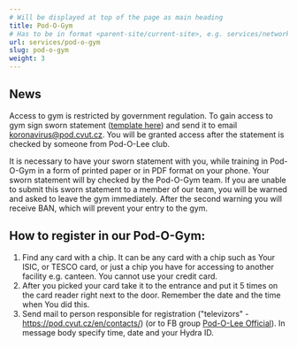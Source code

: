 ```yaml
---
# Will be displayed at top of the page as main heading
title: Pod-O-Gym
# Has to be in format <parent-site/current-site>, e.g. services/network (notice missing slash at the beginning)
url: services/pod-o-gym
slug: pod-o-gym
weight: 3
---
```


## News

Access to gym is restricted by government regulation. To gain access to gym sign sworn statement ([template here](https://cloud.pod.cvut.cz/index.php/s/eaTN5iL4KRtmFyy)) and send it to email <koronavirus@pod.cvut.cz>. You will be granted access after the statement is checked by someone from Pod-O-Lee club.

It is necessary to have your sworn statement with you, while training in Pod-O-Gym in a form of printed paper or in PDF format on your phone. Your sworn statement will by checked by the Pod-O-Gym team. If you are unable to submit this sworn statement to a member of our team, you will be warned and asked to leave the gym immediately. After the second warning you will receive BAN, which will prevent your entry to the gym.

## How to register in our Pod-O-Gym:

1. Find any card with a chip. It can be any card with a chip such as Your ISIC, or TESCO card, or just a chip you have for accessing to another facility e.g. canteen. You cannot use your credit card.
2. After you picked your card take it to the entrance and put it 5 times on the card reader right next to the door. Remember the date and the time when You did this.
3. Send mail to person responsible for registration ("televizors" - https://pod.cvut.cz/en/contacts/) (or to FB group [Pod-O-Lee Official](https://www.facebook.com/groups/klub.Podolee)). In message body specify time, date and your Hydra ID.
